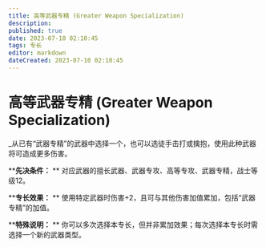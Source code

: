 ```yaml
---
title: 高等武器专精 (Greater Weapon Specialization)
description: 
published: true
date: 2023-07-10 02:10:45
tags: 专长
editor: markdown
dateCreated: 2023-07-10 02:10:45
---
```


# 高等武器专精 (Greater Weapon Specialization)

_从已有“武器专精”的武器中选择一个，也可以选徒手击打或擒抱，使用此种武器将可造成更多伤害。

****先决条件：** ** 对应武器的擅长武器、武器专攻、高等专攻、武器专精，战士等级12。

****专长效果：** ** 使用特定武器时伤害+2，且可与其他伤害加值累加，包括“武器专精”的加值。

****特殊说明：** ** 你可以多次选择本专长，但并非累加效果；每次选择本专长时需选择一个新的武器类型。

